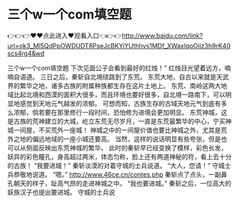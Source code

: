 # 三个w一个com填空题

👉👉👉♥♥点此进入♥观看入口👈👉👉http://www.baidu.com/link?url=ok3_Ml5QdPpOWDUDT8PseJcBKYiYUthhvs1MDf_XWaxIqoOiiz3h9rK40scs4rg4&wd

三个w一个com填空题
下次见面公子会看到最好的红烛！”
    红烛目光望着远方，喃喃自语道。
    三日之后，秦斩自北境绕路到了东荒。
    东荒大地，自古以来就是天武界的繁华之地，诸多古族的附属种族都生存在这片土地上。
    东荒、南岭这两大地域比起北境和西漠的面积大很多，而且环境也要好很多，自北境一路南下，可以明显地感觉到天地元气越发的浓郁。
    可想而知，古族生存的古域天地元气到底有多么浓郁，倘若要在那里修行一段时间，恐怕修为进境会更加明显。
    东荒神城，这是古族的荒神建立的大城，屹立东荒无尽岁月，一直是东荒最繁华的中心，宁买神城一间屋，不买荒外一座城！
    神城之中的一间屋价值也要比神城之外，尤其是荒外之地的偏远地域的一座小城还要高。
    当然，这样的说话明显有些夸张，但是也可以从侧面反映出东荒神城的繁华。
    此时的秦斩早已经变换了模样，彩色长发，妖异的彩色瞳孔，身高超过两米，体态匀称，脸上还有两道神秘的符，看上去十分的古族！
    “我要进城！”
    秦斩淡漠的对着守城的士兵说道。
    “大人，您请！”
    守城士兵恭敬地说道。
    “嗯。”
    http://www.46ce.cn/contes.php
    秦斩点了点头，一副鼻孔朝天的样子，趾高气昂的走进神城之中。
    “我也要进城。”
    秦斩之后，一位高大的妖族汉子也提出要进城。
    守城的士兵说

